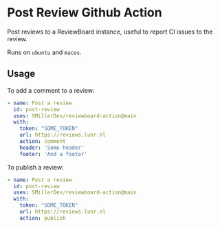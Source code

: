 # Post Review Github Action

Post reviews to a ReviewBoard instance, useful to report CI issues to the review.

Runs on `ubuntu` and `macos`.

## Usage

To add a comment to a review:
```yaml
- name: Post a review
  id: post-review
  uses: SMillerDev/reviewboard-action@main
  with:
    token: "SOME_TOKEN"
    url: https://reviews.lunr.nl
    action: comment
    header: 'Some header'
    footer: 'And a footer'
```

To publish a review:
```yaml
- name: Post a review
  id: post-review
  uses: SMillerDev/reviewboard-action@main
  with:
    token: "SOME_TOKEN"
    url: https://reviews.lunr.nl
    action: publish
```